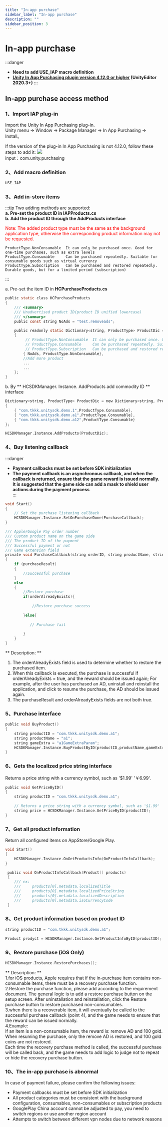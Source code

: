 ```yaml
---
title: "In-app purchase"
sidebar_label: "In-app purchase"
description: ""
sidebar_position: 3
---
```


# In-app purchase
:::danger
 - **Need to add USE_IAP macro definition**   
 - **[Unity In App Purchasing plugin version 4.12.0 or higher](https://docs.unity3d.com/Packages/com.unity.purchasing@4.9/manual/StoresSupported.html) (UnityEditor 2020.3+)**
:::
## In-app purchase access method
### 1、Import IAP plug-in
Import the Unity In App Purchasing plug-in.   
Unity menu -> Window -> Package Manager -> In App Purchasing -> Install。

If the version of the plug-in In App Purchasing is not 4.12.0, follow these steps to add it:
![](/img/HCSDK/image37.png) <br/>
input：com.unity.purchasing 

### 2、Add macro definition
```c
USE_IAP 
```

### 3、Add in-store items

:::tip
  Two adding methods are supported:    
  **a. Pre-set the product ID in IAPProducts.cs**         
  **b. Add the product ID through the AddProducts interface**
  
  <font color="ff0000"> Note: The added product type must be the same as the background application type, otherwise the corresponding product information may not be requested.</font> <br/>
 
    ProductType.NonConsumable  It can only be purchased once. Good for one-time purchases, such as extra levels
    ProductType.Consumable     Can be purchased repeatedly. Suitable for consumable goods such as virtual currency
    ProductType.Subscription   Can be purchased and restored repeatedly. Durable goods, but for a limited period (subscription)

:::

a. Pre-set the item ID in **HCPurchaseProducts.cs**
```c
public static class HCPurchaseProducts
{
    /// <summary>
    /// Unadvertised product ID(product ID unified lowercase)
    /// </summary>
    public const string NoAds = "test.removeads";

    public readonly static Dictionary<string, ProductType> ProductDic = new Dictionary<string, ProductType>()
    {    
         // ProductType.NonConsumable  It can only be purchased once. Good for one-time purchases, such as extra levels
         // ProductType.Consumable     Can be purchased repeatedly. Suitable for consumable goods such as virtual currency
         // ProductType.Subscription   Can be purchased and restored repeatedly. Durable goods, but for a limited period (subscription)
        { NoAds, ProductType.NonConsumable},
        //Add more product
        ...
        ...
    };
}
```

b. By ** HCSDKManager. Instance. AddProducts add commodity ID ** interface
```c
Dictionary<string, ProductType> ProductDic = new Dictionary<string, ProductType>()
{
    { "com.tkkk.unitysdk.demo.1",ProductType.Consumable},
    { "com.tkkk.unitysdk.demo.a1",ProductType.Consumable},
    { "com.tkkk.unitysdk.demo.a12",ProductType.Consumable}
};

HCSDKManager.Instance.AddProducts(ProductDic);
```

### 4、Buy listening callback
:::danger
 - **Payment callbacks must be set before SDK initialization**
 - **The payment callback is an asynchronous callback, and when the callback is returned, ensure that the game reward is issued normally. It is suggested that the game side can add a mask to shield user actions during the payment process**   
:::

```c
void Start()
{
    // Set the purchase listening callback
    HCSDKManager.Instance.SetOnPurchaseDone(PurchaseCallback);
}

/// Apple/Google Pay order number
/// Custom product name on the game side
/// The product ID of the payment
/// Successful payment or not
/// Game extension field
private void PurchaseCallback(string orderID, string productName, string productID, bool purchaseResult, string gameExtra)
{
    if (purchaseResult)
    {
        //Successful purchase
    }
    else
    {
        //Restore purchase
        if(orderAlreadyExists){
        
            //Restore purchase success
        
        }else{
        
           // Purchase fail
        
        }
    }
}
```
** Description: ** <br/>
1. The orderAlreadyExists field is used to determine whether to restore the purchased item. <br/>
2. When this callback is executed, the purchase is successful if orderAlreadyExists = true, and the reward should be issued again; For example, after the user has purchased an AD, uninstall and reinstall the application, and click to resume the purchase, the AD should be issued again. <br/>
3. The purchaseResult and orderAlreadyExists fields are not both true.


### 5、Purchase interface
```c 
public void BuyProduct()
{
    string productID = "com.tkkk.unitysdk.demo.a1";
    string productName = "a1";
    string gameExtra = "a1GameExtraParam";
    HCSDKManager.Instance.BuyProductByID(productID,productName,gameExtra);
}
```

### 6、Gets the localized price string interface
Returns a price string with a currency symbol, such as '$1.99' '￥6.99'.
```c
public void GetPriceByID()
{
    string productID = "com.tkkk.unitysdk.demo.a1";
   
    // Returns a price string with a currency symbol, such as '$1.99' '￥6.99'.
    string price = HCSDKManager.Instance.GetPriceByID(productID);
}
```


### 7、Get all product information
Return all configured items on AppStore/Google Play.
```c
void Start()
{
    HCSDKManager.Instance.OnGetProductsInfo(OnProductInfoCallback);
}

 public void OnProductInfoCallback(Product[] products)
 {
    /// ex:
    ///     products[0].metadata.localizedTitle
    ///     products[0].metadata.localizedPriceString
    ///     products[0].metadata.localizedDescription
    ///     products[0].metadata.isoCurrencyCode
 } 
```

### 8、Get product information based on product ID
```c
string productID = "com.tkkk.unitysdk.demo.a1";

Product prodyct = HCSDKManager.Instance.GetProductInfoByID(productID);
```

### 9、Restore purchase (iOS Only)

```c
HCSDKManager.Instance.RestorePurchases();
```

** Description: **<br/>
1.for iOS products, Apple requires that if the in-purchase item contains non-consumable items, there must be a recovery purchase function. <br/>
2.Restore the purchase function, please add according to the requirement document. The general logic is to add a restore purchase button on the setup screen. After uninstallation and reinstallation, click the Restore purchase button to restore purchased non-consumables. <br/>
3.when there is a recoverable item, it will eventually be called to the successful purchase callback (point 4), and the game needs to ensure that the reward can be issued normally. <br/>
4.Example: <br/>
If an item is a non-consumable item, the reward is: remove AD and 100 gold. When resuming the purchase, only the remove AD is restored, and 100 gold coins are not restored. <br/>
Each time the recovery purchase method is called, the successful purchase will be called back, and the game needs to add logic to judge not to repeat or hide the recovery purchase button. <br/>

### 10、The in-app purchase is abnormal
In case of payment failure, please confirm the following issues:
- Payment callbacks must be set before SDK initialization
- All product categories must be consistent with the background configuration, consumables, non-consumables or subscription products
- GooglePlay China account cannot be adjusted to pay, you need to switch regions or use another region account
- Attempts to switch between different vpn nodes due to network reasons
